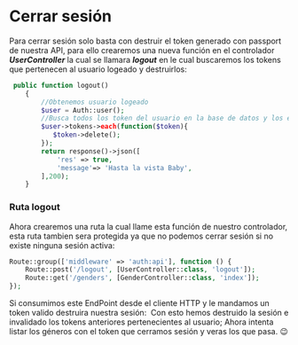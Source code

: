 # Cerrar sesión
Para cerrar sesión solo basta con destruir el token generado con passport de nuestra API, para ello crearemos una nueva función en el controlador ***UserController*** la cual se llamara ***logout*** en le cual buscaremos los tokens que pertenecen al usuario logeado y destruirlos: 
```php
 public function logout()
    {
        //Obtenemos usuario logeado
        $user = Auth::user();
        //Busca todos los token del usuario en la base de datos y los eliminamos;
        $user->tokens->each(function($token){
           $token->delete();
        });
        return response()->json([
            'res' => true,
            'message'=> 'Hasta la vista Baby',
        ],200);
    }
```
### Ruta logout
Ahora crearemos una ruta la cual llame esta función de nuestro controlador, esta ruta tambien sera protegida ya que no podemos cerrar sesión si no existe ninguna sesión activa:
```php
Route::group(['middleware' => 'auth:api'], function () {
    Route::post('/logout', [UserController::class, 'logout']);
    Route::get('/genders', [GenderController::class, 'index']);
});
```
Si consumimos este EndPoint desde el cliente HTTP y le mandamos un token valido destruira nuestra sesión:
<a href="/doc-api-laravel-8/img/logout.png" target="blank"><img :src="$withBase('/img/logout.png')"></a> 
Con esto hemos destruido la sesión e invalidado los tokens anteriores pertenecientes al usuario; Ahora intenta listar los géneros con el token que cerramos sesión y veras los que pasa. 😉
